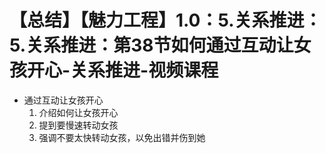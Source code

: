 # 【总结】【魅力工程】1.0：5.关系推进：5.关系推进：第38节如何通过互动让女孩开心-关系推进-视频课程

-   通过互动让女孩开心
    1.  介绍如何让女孩开心
    2.  提到要慢速转动女孩
    3.  强调不要太快转动女孩，以免出错并伤到她